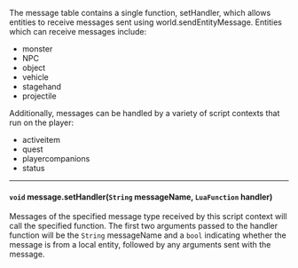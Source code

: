 The message table contains a single function, setHandler, which allows entities to receive messages sent using world.sendEntityMessage. Entities which can receive messages include:

* monster
* NPC
* object
* vehicle
* stagehand
* projectile

Additionally, messages can be handled by a variety of script contexts that run on the player:

* activeitem
* quest
* playercompanions
* status

---

#### `void` message.setHandler(`String` messageName, `LuaFunction` handler)

Messages of the specified message type received by this script context will call the specified function. The first two arguments passed to the handler function will be the `String` messageName and a `bool` indicating whether the message is from a local entity, followed by any arguments sent with the message.
